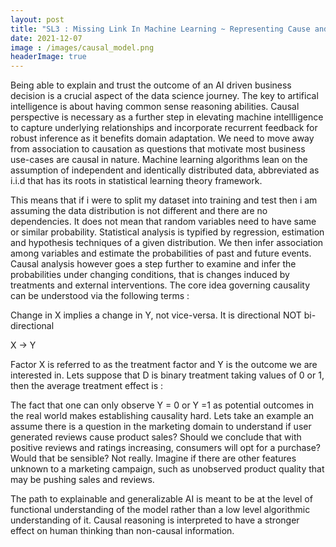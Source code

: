```yaml
---
layout: post
title: "SL3 : Missing Link In Machine Learning ~ Representing Cause and Effect"
date: 2021-12-07
image : /images/causal_model.png
headerImage: true
---
```


Being able to explain and trust the outcome of an AI driven business decision is a crucial aspect of the data science journey. The key to artifical intelligence is about having common sense reasoning abilities. Causal perspective is necessary as a further step in elevating machine intellligence to capture underlying relationships and incorporate recurrent feedback for robust inference as  it benefits  domain adaptation. We need to move away from association to causation as questions that motivate most business use-cases are causal in nature. Machine learning algorithms lean on the assumption of independent and identically distributed data, abbreviated as i.i.d that has its roots in statistical learning theory framework. 

This means that if i were to split my dataset into training and test then i am assuming the data distribution is not different and there are no dependencies.  It does not mean that random variables need to have same or similar probability. Statistical analysis is typified by regression, estimation and hypothesis techniques of a given distribution. We then infer association among variables and estimate the probabilities of past and future events. Causal analysis however goes a step further to examine and infer the probabilities under changing conditions, that is changes induced by treatments and external interventions. The core idea governing causality can be understood via the following terms : 

Change in X implies a change in Y, not vice-versa. It is directional NOT bi-directional

X → Y

Factor X is referred to as the treatment factor and Y is the outcome we are interested in. Lets suppose that D is binary treatment taking values of 0 or 1, then the average treatment effect is :


The fact that one can only observe Y = 0 or Y =1 as potential outcomes in the real world makes establishing causality hard. Lets take an example an assume there is a question in the marketing domain to understand if user generated reviews cause product sales? Should we conclude that with positive reviews and ratings increasing, consumers will opt for a purchase? Would that be sensible? Not really. Imagine if there are other features unknown to a marketing campaign, such as unobserved product quality that may be pushing sales and reviews. 
 
The path to explainable and generalizable AI is meant to be at the level of functional understanding of the model rather than a low level algorithmic understanding of it. Causal 
reasoning is interpreted to have a stronger effect on human thinking than non-causal information. 
